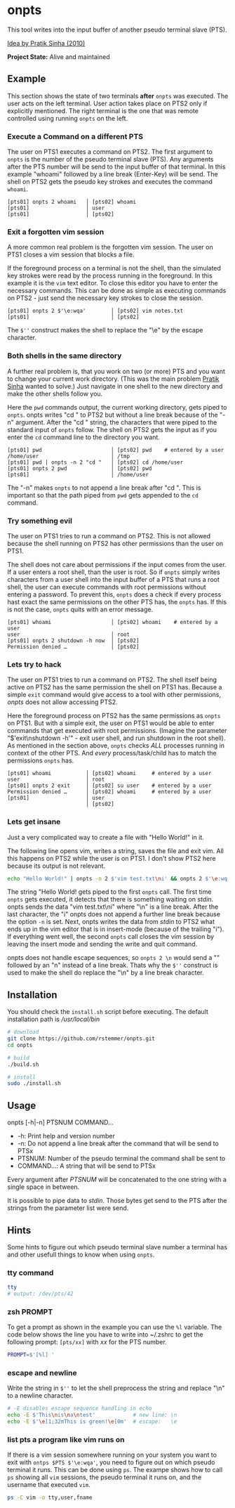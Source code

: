 # onpts

This tool writes into the input buffer of another pseudo terminal slave (PTS).

[Idea by Pratik Sinha (2010)](http://www.humbug.in/2010/utility-to-send-commands-or-data-to-other-terminals-ttypts/)

**Project State:** Alive and maintained

## Example

This section shows the state of two terminals __after__ `onpts` was executed.
The user acts on the left terminal.
User action takes place on PTS2 only if explicitly mentioned.
The right terminal is the one that was remote controlled using running `onpts` on the left.

### Execute a Command on a different PTS

The user on PTS1 executes a command on PTS2.
The first argument to `onpts` is the number of the pseudo terminal slave (PTS).
Any arguments after the PTS number will be send to the input buffer of that terminal.
In this example "whoami" followed by a line break (Enter-Key) will be send.
The shell on PTS2 gets the pseudo key strokes and executes the command `whoami`.

```
[pts01] onpts 2 whoami   │ [pts02] whoami
[pts01]                  │ user
[pts01]                  │ [pts02]
```

### Exit a forgotten vim session

A more common real problem is the forgotten vim session.
The user on PTS1 closes a vim session that blocks a file.

If the foreground process on a terminal is not the shell, than the simulated key strokes were read by
the process running in the foreground.
In this example it is the `vim` text editor.
To close this editor you have to enter the necessary commands.
This can be done as simple as executing commands on PTS2 - just send the necessary key strokes to close the session.

```
[pts01] onpts 2 $'\e:wqa'        │ [pts02] vim notes.txt
[pts01]                          │ [pts02]
```

The `$''` construct makes the shell to replace the "\e" by the escape character.

### Both shells in the same directory

A further real problem is, that you work on two (or more) PTS and you want to change your
current work directory.
(This was the main problem [Pratik Sinha](http://www.humbug.in/2010/utility-to-send-commands-or-data-to-other-terminals-ttypts/) wanted to solve.)
Just navigate in one shell to the new directory and make the other shells follow you.

Here the `pwd` commands output, the current working directory, gets piped to `onpts`.
onpts writes "cd " to PTS2 but without a line break because of the "-n" argument.
After the "cd " string, the characters that were piped to the standard input of `onpts` follow.
The shell on PTS2 gets the input as if you enter the `cd` command line to the directory you want.

```
[pts01] pwd                      │ [pts02] pwd    # entered by a user
/home/user                       │ /tmp
[pts01] pwd | onpts -n 2 "cd "   │ [pts02] cd /home/user
[pts01] onpts 2 pwd              │ [pts02] pwd
[pts01]                          │ /home/user
```

The "-n" makes `onpts` to not append a line break after "cd ".
This is important so that the path piped from `pwd` gets appended to the `cd` command.

### Try something evil

The user on PTS1 tries to run a command on PTS2.
This is not allowed because the shell running on PTS2 has
other permissions than the user on PTS1.

The shell does not care about permissions if the input comes from the user.
If a user enters a root shell, than the user is root.
So if `onpts` simply writes characters from a user shell into the input buffer of a PTS
that runs a root shell, the user can execute commands with root permissions without entering a password.
To prevent this, `onpts` does a check if every process hast exact the same permissions on the other PTS has,
the `onpts` has.
If this is not the case, `onpts` quits with an error message.

```
[pts01] whoami                   │ [pts02] whoami    # entered by a user
user                             │ root
[pts01] onpts 2 shutdown -h now  │ [pts02]
Permission denied …              │ [pts02]
```

### Lets try to hack

The user on PTS1 tries to run a command on PTS2.
The shell itself being active on PTS2 has the same permission the
shell on PTS1 has.
Because a simple `exit` command would give access to a tool with other permissions,
_onpts_ does not allow accessing PTS2.

Here the foreground process on PTS2 has the same permissions as `onpts` on PTS1.
But with a simple exit, the user on PTS1 would be able to enter commands that get executed with root permissions.
(Imagine the parameter "$'exit\nshutdown -h'" - exit user shell, and run shutdown in the root shell).
As mentioned in the section above, `onpts` checks _ALL_ processes running in context of the other PTS.
And _every_ process/task/child has to match the permissions `onpts` has.

```
[pts01] whoami           │ [pts02] whoami     # entered by a user
user                     │ root
[pts01] onpts 2 exit     │ [pts02] su user    # entered by a user
Permission denied …      │ [pts02] whoami     # entered by a user
[pts01]                  │ user
                         │ [pts02]
```

### Lets get insane

Just a very complicated way to create a file with "Hello World!" in it.

The following line opens vim, writes a string, saves the file and exit vim.
All this happens on PTS2 while the user is on PTS1.
I don't show PTS2 here because its output is not relevant.

```bash
echo "Hello World!" | onpts -n 2 $'vim test.txt\ni' && onpts 2 $'\e:wq'
```

The string "Hello World! gets piped to the first `onpts` call.
The first time `onpts` gets executed, it detects that there is something waiting on _stdin_.
onpts sends the data "vim test.txt\ni" where "\n" is a line break.
After the last character, the "i" onpts does not append a further line break because the option `-n` is set.
Next, onpts writes the data from _stdin_ to PTS2 what ends up in the vim editor that is in insert-mode (because of the trailing "i").
If everything went well, the second `onpts` call closes the vim session by leaving the insert mode and sending the write and quit command.

onpts does not handle escape sequences, so `onpts 2 \n` would send a "\" followed by an "n" instead of a line break.
Thats why the `$''` construct is used to make the shell do replace the "\n" by a line break character.

## Installation

You should check the `install.sh` script before executing.
The default installation path is _/usr/local/bin_

```bash
# download
git clone https://github.com/rstemmer/onpts.git
cd onpts

# build
./build.sh

# install
sudo ./install.sh
```

## Usage

onpts [-h|-n] PTSNUM COMMAND…

 * -h: Print help and version number
 * -n: Do not append a line break after the command that will be send to PTSx
 * PTSNUM: Number of the pseudo terminal the command shall be sent to
 * COMMAND…: A string that will be send to PTSx

Every argument after _PTSNUM_ will be concatenated to the one string with a single space in between.

It is possible to pipe data to _stdin_.
Those bytes get send to the PTS after the strings from the parameter list were send.

## Hints

Some hints to figure out which pseudo terminal slave number a terminal has and other usefull things
to know when using `onpts`.

### tty command

```bash
tty
# output: /dev/pts/42
```

### zsh PROMPT

To get a prompt as shown in the example
you can use the `%l` variable.
The code below shows the line you have to write into ~/.zshrc to get the following prompt:
`[pts/xx]` with _xx_ for the PTS number.

```bash
PROMPT=$'[%l] '
```

### escape and newline

Write the string in `$''` to let the shell preprocess the string and replace "\n" to a newline character.

```bash
# -E disables escape sequence handling in echo
echo -E $'This\nis\na\ntest'            # new line: \n
echo -E $'\e[1;32mThis is green!\e[0m'  # escape:   \e
```

### list pts a program like vim runs on

If there is a vim session somewhere running on your system you want to exit with `ontps $PTS $'\e:wqa'`, you need to figure out on which pseudo terminal it runs.
This can be done using `ps`.
The exampe shows how to call `ps` showing all `vim` sessions, the pseudo terminal it runs on, and the username that executed `vim`.

```bash
ps -C vim -o tty,user,fname
```

